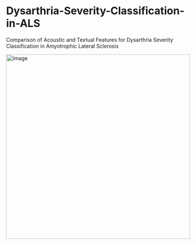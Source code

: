# Dysarthria-Severity-Classification-in-ALS

Comparison of Acoustic and Textual Features for Dysarthria Severity Classification in Amyotrophic Lateral Sclerosis

<img width="500" alt="image" src="https://github.com/user-attachments/assets/cdf7eedd-d6b3-4d70-892e-d7589f51f2bd" />
